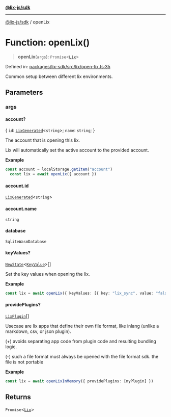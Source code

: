 [**@lix-js/sdk**](../README.md)

***

[@lix-js/sdk](../README.md) / openLix

# Function: openLix()

> **openLix**(`args`): `Promise`\<[`Lix`](../type-aliases/Lix.md)\>

Defined in: [packages/lix-sdk/src/lix/open-lix.ts:35](https://github.com/opral/monorepo/blob/f6145848c50035d05b8b3729072a23a67228ebc3/packages/lix-sdk/src/lix/open-lix.ts#L35)

Common setup between different lix environments.

## Parameters

### args

#### account?

\{ `id`: [`LixGenerated`](../type-aliases/LixGenerated.md)\<`string`\>; `name`: `string`; \}

The account that is opening this lix.

Lix will automatically set the active account to the provided account.

**Example**

```ts
const account = localStorage.getItem("account")
  const lix = await openLix({ account })
```

#### account.id

[`LixGenerated`](../type-aliases/LixGenerated.md)\<`string`\>

#### account.name

`string`

#### database

`SqliteWasmDatabase`

#### keyValues?

[`NewState`](../type-aliases/NewState.md)\<[`KeyValue`](../type-aliases/KeyValue.md)\>[]

Set the key values when opening the lix.

**Example**

```ts
const lix = await openLix({ keyValues: [{ key: "lix_sync", value: "false" }] })
```

#### providePlugins?

[`LixPlugin`](../type-aliases/LixPlugin.md)[]

Usecase are lix apps that define their own file format,
like inlang (unlike a markdown, csv, or json plugin).

(+) avoids separating app code from plugin code and
    resulting bundling logic.

(-) such a file format must always be opened with the
    file format sdk. the file is not portable

**Example**

```ts
const lix = await openLixInMemory({ providePlugins: [myPlugin] })
```

## Returns

`Promise`\<[`Lix`](../type-aliases/Lix.md)\>
